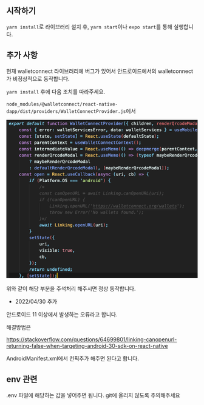 ## 시작하기

`yarn install`로 라이브러리 설치 후, `yarn start`이나 `expo start`를 통해 실행합니다.

## 추가 사항

현재 walletconnect 라이브러리에 버그가 있어서 안드로이드에서의 walletconnect가 비정상적으로 동작합니다.

`yarn install` 후에 다음 조치를 따라주세요.

`node_modules/@walletconnect/react-native-dapp/dist/providers/WalletConnectProvider.js`에서

![alt text](./assets/images/readme_codeexample.png)

위와 같이 해당 부분을 주석처리 해주시면 정상 동작합니다.

+ 2022/04/30 추가

안드로이드 11 이상에서 발생하는 오류라고 합니다.

해결방법은 

https://stackoverflow.com/questions/64699801/linking-canopenurl-returning-false-when-targeting-android-30-sdk-on-react-native

AndroidManifest.xml에서 컨픽추가 해주면 된다고 합니다.

## env 관련

.env 파일에 해당하는 값을 넣어주면 됩니다.
git에 올리지 않도록 주의해주세요
